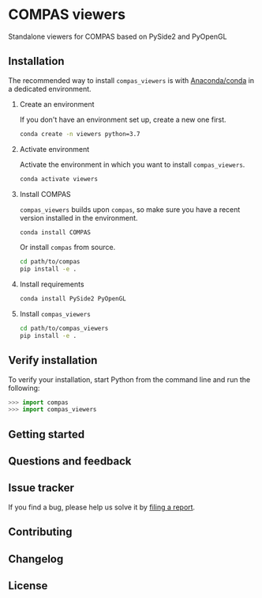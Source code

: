 # COMPAS viewers

Standalone viewers for COMPAS based on PySide2 and PyOpenGL

## Installation

The recommended way to install `compas_viewers` is with [Anaconda/conda](https://conda.io/docs/) in a dedicated environment.

1. Create an environment

   If you don't have an environment set up, create a new one first.

   ```bash
   conda create -n viewers python=3.7
   ```

2. Activate environment

   Activate the environment in which you want to install `compas_viewers`.

   ```bash
   conda activate viewers
   ```

3. Install COMPAS

   `compas_viewers` builds upon `compas`, so make sure you have a recent version installed in the environment.

   ```bash
   conda install COMPAS
   ```

   Or install `compas` from source.

   ```bash
   cd path/to/compas
   pip install -e .
   ```

4. Install requirements

   ```bash
   conda install PySide2 PyOpenGL
   ```

5. Install `compas_viewers`

   ```bash
   cd path/to/compas_viewers
   pip install -e .
   ```

## Verify installation

To verify your installation, start Python from the command line and run the following:

```python
>>> import compas
>>> import compas_viewers
```

## Getting started

## Questions and feedback

## Issue tracker

If you find a bug, please help us solve it by [filing a report](https://github.com/compas-dev/compas_viewers/issues).

## Contributing

## Changelog

## License
